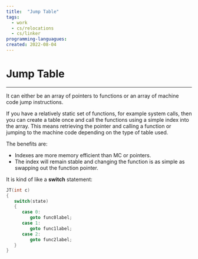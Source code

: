 ```yaml
---
title:  "Jump Table"
tags:
  - work
  - cs/relocations
  - cs/linker
programming-languagues:
created: 2022-08-04
---
```

# Jump Table
---
It can either be an array of pointers to functions or an array of machine code jump instructions. 

If you have a relatively static set of functions, for example system calls, then you can create a table once and call the functions using a simple index into the array. This means retrieving the pointer and calling a function or jumping to the machine code depending on the type of table used.

The benefits are:
- Indexes are more memory efficient than MC or pointers.
- The index will remain stable and changing the function is as simple as swapping out the function pointer.

It is kind of like a **switch** statement:

```c
JT(int c)
{
   switch(state)
   {
      case 0:
         goto func0label;
      case 1:
         goto func1label;
      case 2:
         goto func2label;
   }
}
```
